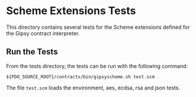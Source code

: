 <!---
Licensed under Creative Commons Attribution 4.0 International License
https://creativecommons.org/licenses/by/4.0/
--->

# Scheme Extensions Tests #

This directory contains several tests for the Scheme extensions defined
for the Gipsy contract interpreter.

## Run the Tests ##

From the tests directory, the tests can be run with the following
command:

`${PDO_SOURCE_ROOT}/contracts/bin/gipsyscheme.sh test.scm`

The file `test.scm` loads the environment, aes, ecdsa, rsa and json tests.
